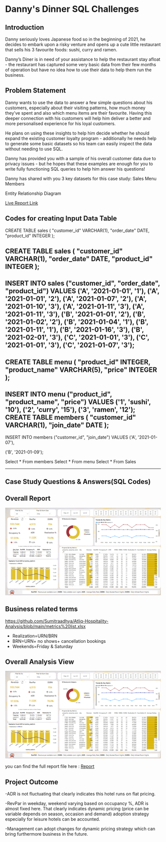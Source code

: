 # Danny's Dinner SQL Challenges

## Introduction

Danny seriously loves Japanese food so in the beginning of 2021, he decides to embark upon a risky venture and opens up a cute little restaurant that sells his 3 favourite foods: sushi, curry and ramen.

Danny’s Diner is in need of your assistance to help the restaurant stay afloat - the restaurant has captured some very basic data from their few months of operation but have no idea how to use their data to help them run the business.

## Problem Statement

Danny wants to use the data to answer a few simple questions about his customers, especially about their visiting patterns, how much money they’ve spent and also which menu items are their favourite. Having this deeper connection with his customers will help him deliver a better and more personalised experience for his loyal customers.

He plans on using these insights to help him decide whether he should expand the existing customer loyalty program - additionally he needs help to generate some basic datasets so his team can easily inspect the data without needing to use SQL.

Danny has provided you with a sample of his overall customer data due to privacy issues - but he hopes that these examples are enough for you to write fully functioning SQL queries to help him answer his questions!

Danny has shared with you 3 key datasets for this case study:
Sales
Menu
Members

Entity Relationship Diagram




[Live Report Link](https://app.powerbi.com/groups/me/reports/461950aa-6e4a-4a16-a76f-838145ff8ac8/6069fd5166468130bd4a?experience=power-bi)


## Codes for creating Input Data Table

  CREATE TABLE sales (
  "customer_id" VARCHAR(1),
  "order_date" DATE,
  "product_id" INTEGER
);


  CREATE TABLE sales (
  "customer_id" VARCHAR(1),
  "order_date" DATE,
  "product_id" INTEGER
);
--------------------------------
INSERT INTO sales
  ("customer_id", "order_date", "product_id")
VALUES
  ('A', '2021-01-01', '1'),
  ('A', '2021-01-01', '2'),
  ('A', '2021-01-07', '2'),
  ('A', '2021-01-10', '3'),
  ('A', '2021-01-11', '3'),
  ('A', '2021-01-11', '3'),
  ('B', '2021-01-01', '2'),
  ('B', '2021-01-02', '2'),
  ('B', '2021-01-04', '1'),
  ('B', '2021-01-11', '1'),
  ('B', '2021-01-16', '3'),
  ('B', '2021-02-01', '3'),
  ('C', '2021-01-01', '3'),
  ('C', '2021-01-01', '3'),
  ('C', '2021-01-07', '3');
------------------------
CREATE TABLE menu (
  "product_id" INTEGER,
  "product_name" VARCHAR(5),
  "price" INTEGER
);
------------------------
INSERT INTO menu
  ("product_id", "product_name", "price")
VALUES
  ('1', 'sushi', '10'),
  ('2', 'curry', '15'),
  ('3', 'ramen', '12');
CREATE TABLE members (
  "customer_id" VARCHAR(1),
  "join_date" DATE
);
-----------------------
INSERT INTO members
  ("customer_id", "join_date")
VALUES
  ('A', '2021-01-07'),

  ('B', '2021-01-09');

Select *
From members
Select *
From menu
Select *
From Sales

------------------


## Case Study Questions & Answers(SQL Codes)






## Overall Report

![Overall Report.gif](https://github.com/Sumitraadhya/Atliq-Hospitality-Analysis/blob/main/Dashboard.png)


## Business related terms

https://github.com/Sumitraadhya/Atliq-Hospitality-Analysis/blob/main/metrics%20list.xlsx

- Realization=URN/BRN
- BRN=URN+ no shows+ cancellation bookings
- Weekends=Friday & Saturday

## Overall Analysis View

![Overall Report.gif](https://github.com/Sumitraadhya/Atliq-Hospitality-Analysis/blob/main/Dashboard.png)



you can find the full report file here : [Report](https://app.powerbi.com/groups/me/reports/461950aa-6e4a-4a16-a76f-838145ff8ac8/6069fd5166468130bd4a?experience=power-bi)


## Project Outcome

-ADR is not fluctuating that clearly indicates this hotel runs on flat pricing.

-RevPar in weekday, weekend varying based on occupancy %, ADR is almost fixed here. That clearly indicates dynamic pricing (price can be variable depends on season, occasion and demand) adoption strategy especially for leisure hotels can be accounted.

-Management can adopt changes for dynamic pricing strategy which can bring furthermore business in the future.









